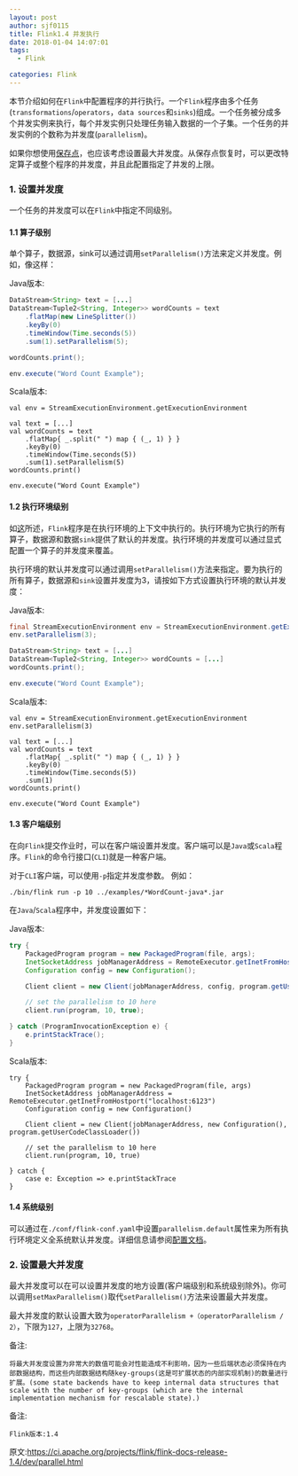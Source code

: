 ```yaml
---
layout: post
author: sjf0115
title: Flink1.4 并发执行
date: 2018-01-04 14:07:01
tags:
  - Flink

categories: Flink
---
```


本节介绍如何在`Flink`中配置程序的并行执行。一个`Flink`程序由多个任务(`transformations`/`operators`，`data sources`和`sinks`)组成。一个任务被分成多个并发实例来执行，每个并发实例只处理任务输入数据的一个子集。一个任务的并发实例的个数称为并发度(`parallelism`)。

如果你想使用[保存点](https://ci.apache.org/projects/flink/flink-docs-release-1.3/setup/savepoints.html)，也应该考虑设置最大并发度。从保存点恢复时，可以更改特定算子或整个程序的并发度，并且此配置指定了并发的上限。

### 1. 设置并发度

一个任务的并发度可以在`Flink`中指定不同级别。

#### 1.1 算子级别

单个算子，数据源，sink可以通过调用`setParallelism()`方法来定义并发度。例如，像这样：

Java版本:
```java
DataStream<String> text = [...]
DataStream<Tuple2<String, Integer>> wordCounts = text
    .flatMap(new LineSplitter())
    .keyBy(0)
    .timeWindow(Time.seconds(5))
    .sum(1).setParallelism(5);

wordCounts.print();

env.execute("Word Count Example");
```
Scala版本:
```
val env = StreamExecutionEnvironment.getExecutionEnvironment

val text = [...]
val wordCounts = text
    .flatMap{ _.split(" ") map { (_, 1) } }
    .keyBy(0)
    .timeWindow(Time.seconds(5))
    .sum(1).setParallelism(5)
wordCounts.print()

env.execute("Word Count Example")
```

#### 1.2 执行环境级别

如[这](http://smartsi.club/2018/01/04/Flink/[Flink]Flink%20Flink%E7%A8%8B%E5%BA%8F%E5%89%96%E6%9E%90/)所述，`Flink`程序是在执行环境的上下文中执行的。执行环境为它执行的所有算子，数据源和数据`sink`提供了默认的并发度。执行环境的并发度可以通过显式配置一个算子的并发度来覆盖。

执行环境的默认并发度可以通过调用`setParallelism()`方法来指定。要为执行的所有算子，数据源和`sink`设置并发度为3，请按如下方式设置执行环境的默认并发度：

Java版本:
```java
final StreamExecutionEnvironment env = StreamExecutionEnvironment.getExecutionEnvironment();
env.setParallelism(3);

DataStream<String> text = [...]
DataStream<Tuple2<String, Integer>> wordCounts = [...]
wordCounts.print();

env.execute("Word Count Example");
```
Scala版本:
```
val env = StreamExecutionEnvironment.getExecutionEnvironment
env.setParallelism(3)

val text = [...]
val wordCounts = text
    .flatMap{ _.split(" ") map { (_, 1) } }
    .keyBy(0)
    .timeWindow(Time.seconds(5))
    .sum(1)
wordCounts.print()

env.execute("Word Count Example")
```

#### 1.3 客户端级别

在向`Flink`提交作业时，可以在客户端设置并发度。客户端可以是`Java`或`Scala`程序。`Flink`的命令行接口(`CLI`)就是一种客户端。

对于`CLI`客户端，可以使用`-p`指定并发度参数。 例如：
```
./bin/flink run -p 10 ../examples/*WordCount-java*.jar
```
在`Java`/`Scala`程序中，并发度设置如下：

Java版本:
```java
try {
    PackagedProgram program = new PackagedProgram(file, args);
    InetSocketAddress jobManagerAddress = RemoteExecutor.getInetFromHostport("localhost:6123");
    Configuration config = new Configuration();

    Client client = new Client(jobManagerAddress, config, program.getUserCodeClassLoader());

    // set the parallelism to 10 here
    client.run(program, 10, true);

} catch (ProgramInvocationException e) {
    e.printStackTrace();
}
```

Scala版本:
```
try {
    PackagedProgram program = new PackagedProgram(file, args)
    InetSocketAddress jobManagerAddress = RemoteExecutor.getInetFromHostport("localhost:6123")
    Configuration config = new Configuration()

    Client client = new Client(jobManagerAddress, new Configuration(), program.getUserCodeClassLoader())

    // set the parallelism to 10 here
    client.run(program, 10, true)

} catch {
    case e: Exception => e.printStackTrace
}
```

#### 1.4 系统级别

可以通过在`./conf/flink-conf.yaml`中设置`parallelism.default`属性来为所有执行环境定义全系统默认并发度。详细信息请参阅[配置文档](https://ci.apache.org/projects/flink/flink-docs-release-1.4/ops/config.html)。


### 2. 设置最大并发度

最大并发度可以在可以设置并发度的地方设置(客户端级别和系统级别除外)。你可以调用`setMaxParallelism()`取代`setParallelism()`方法来设置最大并发度。

最大并发度的默认设置大致为`operatorParallelism +（operatorParallelism / 2）`，下限为`127`，上限为`32768`。

备注:
```
将最大并发度设置为非常大的数值可能会对性能造成不利影响，因为一些后端状态必须保持在内部数据结构，而这些内部数据结构随key-groups(这是可扩展状态的内部实现机制)的数量进行扩展。(some state backends have to keep internal data structures that scale with the number of key-groups (which are the internal implementation mechanism for rescalable state).)
```

备注:
```
Flink版本:1.4
```

原文:https://ci.apache.org/projects/flink/flink-docs-release-1.4/dev/parallel.html

